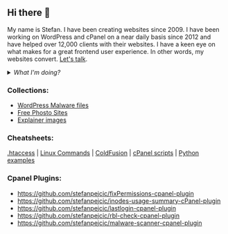 
## Hi there 👋
My name is Stefan. I have been creating websites since 2009. I have been working on WordPress and cPanel on a near daily basis since 2012 and have helped over 12,000 clients with their websites. I have a keen eye on what makes for a great frontend user experience. In other words, my websites convert. [Let's talk](mailto:pejcha1994@gmail.com).

<details><summary><em>What I'm doing?</em></summary>

  
  ✔️ Coding <a href="https://cpanelplugins.com/" target="_blank" rel="noopener">cPanel plugins</a> 🥳

  ✔️ Writing guides on how to solve common cPanel and Linux problems at <a href="https://pcx3.com/">PC✗3</a> 📝

  ✔️ Writing WordPress tutorials and instructions for advanced users at <a href="https://wpxss.com/">WP✗SS</a> 📝

  ✔️ Keeping myself up-to-date with the latest programming methodologies and concepts.

</details>

### Collections:
- [WordPress Malware files](https://github.com/stefanpejcic/wordpress-malware)
- [Free Phosto Sites](https://github.com/stefanpejcic/freephotosites)
- [Explainer images](https://github.com/stefanpejcic/Kako-stvari-funkcionisu)

### Cheatsheets:
[.htaccess](https://stefanpejcic.github.io/.htaccess/) |  [Linux Commands](https://stefanpejcic.github.io/Linux-CheatSheet/) | [ColdFusion](https://github.com/stefanpejcic/coldfusion) | [cPanel scripts](https://github.com/stefanpejcic/cPanel) | [Python examples](https://stefanpejcic.github.io/python/)


### Cpanel Plugins:
- https://github.com/stefanpejcic/fixPermissions-cpanel-plugin
- https://github.com/stefanpejcic/inodes-usage-summary-cPanel-plugin
- https://github.com/stefanpejcic/lastlogin-cpanel-plugin
- https://github.com/stefanpejcic/rbl-check-cpanel-plugin
- https://github.com/stefanpejcic/malware-scanner-cpanel-plugin


<!--
**stefanpejcic/stefanpejcic** is a ✨ _special_ ✨ repository because its `README.md` (this file) appears on your GitHub profile

Here are some ideas to get you started:

- 🔭 I’m currently working on ...
- 🌱 I’m currently learning ...
- 👯 I’m looking to collaborate on ...
- 🤔 I’m looking for help with ...
- 💬 Ask me about ...
- 📫 How to reach me: ...
- 😄 Pronouns: ...
- ⚡ Fun fact: ...


<details><summary><em>My Principle</em></summary>
  <em>🧠 Never Stop Learning! 🏁</em>
</details>

<details><summary><em>My Core Values</em></summary>

  ✅ Enthusiastic and highly passionate full-stack developer.

  ✅ Experience building complex and scalable PHP applications, online communities, SaaS and modern CMS from scratch.

  ✅ Strong knowledge in design patterns (GRASP, Factory, Strategy, Observer, DI, MVC, ADR, ...).

  ✅ Clean Code, DRY and SOLID principles are a second nature to me.

  ✅ Push a lot of focus, perseverance, and knowledge to accomplish as best I can a new project from scratch.

  ✅ Passion for writing secure, testable and scalable applications, following the best coding practices.

  ✅ Love sharing knowledge ➕ helping others.

  ✅ Learning is my core value. Developing new skills on a daily basis is essential to me.

  ✅ Comfortable working with Agile methodologies such as Scrum and Kanban.

</details>

<details><summary><em>What I'm doing?</em></summary>

  ✔️ Coding <a href="#" target="_blank" rel="noopener">exciting projects</a> 🥳

  ✔️ Writing interesting posts at <a href="#">ajde</a> 📝

  ✔️ Drinking coffes/teas ☕️ and eating vegan healthy food 🥕

  ✔️ Listening to Audible and Podcasts 🎧 when walking 🐾

  ✔️ Keeping myself up-to-date with the latest programming methodologies and concepts (thanks to amazing video courses I regularly purchase 🤗).

</details>-->
